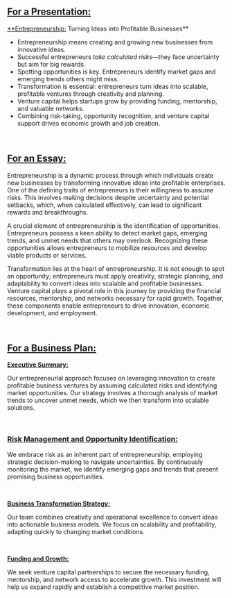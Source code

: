 
<br>


## [**For a Presentation:**]()

[**Entrepreneurship:]() Turning Ideas into Profitable Businesses**

- Entrepreneurship means creating and growing new businesses from innovative ideas.  
- Successful entrepreneurs *take calculated risks*—they face uncertainty but aim for big rewards.  
- Spotting opportunities is key. Entrepreneurs identify market gaps and emerging trends others might miss.  
- Transformation is essential: entrepreneurs turn ideas into scalable, profitable ventures through creativity and planning.  
- Venture capital helps startups grow by providing funding, mentorship, and valuable networks.  
- Combining risk-taking, opportunity recognition, and venture capital support drives economic growth and job creation.

<br>

## [**For an Essay:**]()

Entrepreneurship is a dynamic process through which individuals create new businesses by transforming innovative ideas into profitable enterprises. One of the defining traits of entrepreneurs is their willingness to assume risks. This involves making decisions despite uncertainty and potential setbacks, which, when calculated effectively, can lead to significant rewards and breakthroughs.

A crucial element of entrepreneurship is the identification of opportunities. Entrepreneurs possess a keen ability to detect market gaps, emerging trends, and unmet needs that others may overlook. Recognizing these opportunities allows entrepreneurs to mobilize resources and develop viable products or services.

Transformation lies at the heart of entrepreneurship. It is not enough to spot an opportunity; entrepreneurs must apply creativity, strategic planning, and adaptability to convert ideas into scalable and profitable businesses. Venture capital plays a pivotal role in this journey by providing the financial resources, mentorship, and networks necessary for rapid growth. Together, these components enable entrepreneurs to drive innovation, economic development, and employment.

<br>

## [**For a Business Plan:**]()

[**Executive Summary:**]()

Our entrepreneurial approach focuses on leveraging innovation to create profitable business ventures by assuming calculated risks and identifying market opportunities. Our strategy involves a thorough analysis of market trends to uncover unmet needs, which we then transform into scalable solutions.

<br>

### [**Risk Management and Opportunity Identification:**]()

We embrace risk as an inherent part of entrepreneurship, employing strategic decision-making to navigate uncertainties. By continuously monitoring the market, we identify emerging gaps and trends that present promising business opportunities.

<br>

[**Business Transformation Strategy:**]()

Our team combines creativity and operational excellence to convert ideas into actionable business models. We focus on scalability and profitability, adapting quickly to changing market conditions.

<br>

[**Funding and Growth:**]()

We seek venture capital partnerships to secure the necessary funding, mentorship, and network access to accelerate growth. This investment will help us expand rapidly and establish a competitive market position.

